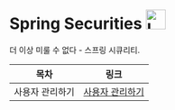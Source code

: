 # Spring Securities <img src="https://raw.githubusercontent.com/Tarikul-Islam-Anik/Animated-Fluent-Emojis/master/Emojis/Objects/Locked.png" alt="Locked" width="35" height="35" />

더 이상 미룰 수 없다 - 스프링 시큐리티.

|목차|링크|
|----|---|
|사용자 관리하기|[사용자 관리하기](https://github.com/ddoddii/Spring-Securities/blob/main/1.%EC%82%AC%EC%9A%A9%EC%9E%90%EA%B4%80%EB%A6%AC.md)|

